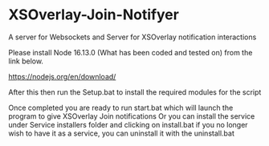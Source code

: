 # XSOverlay-Join-Notifyer
A server for Websockets and Server for XSOverlay notification interactions

Please install Node 16.13.0 (What has been coded and tested on) from the link below.

https://nodejs.org/en/download/

After this then run the Setup.bat to install the required modules for the script

Once completed you are ready to run start.bat which will launch the program to give XSOverlay Join notifications
Or you can install the service under Service installers folder and clicking on install.bat
if you no longer wish to have it as a service, you can uninstall it with the uninstall.bat